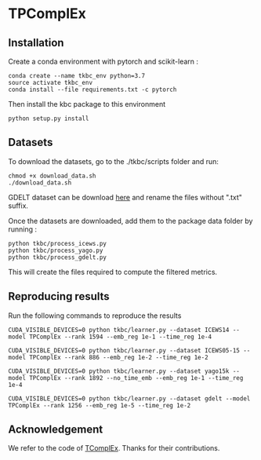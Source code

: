 # TPComplEx


## Installation
Create a conda environment with pytorch and scikit-learn :
```
conda create --name tkbc_env python=3.7
source activate tkbc_env
conda install --file requirements.txt -c pytorch
```

Then install the kbc package to this environment
```
python setup.py install
```

## Datasets

To download the datasets, go to the ./tkbc/scripts folder and run:
```
chmod +x download_data.sh
./download_data.sh
```

GDELT dataset can be download [here](https://github.com/BorealisAI/de-simple/tree/master/datasets/gdelt) and rename the files without ".txt" suffix.

Once the datasets are downloaded, add them to the package data folder by running :
```
python tkbc/process_icews.py
python tkbc/process_yago.py
python tkbc/process_gdelt.py
```

This will create the files required to compute the filtered metrics.

## Reproducing results

Run the following commands to reproduce the results

```
CUDA_VISIBLE_DEVICES=0 python tkbc/learner.py --dataset ICEWS14 --model TPComplEx --rank 1594 --emb_reg 1e-1 --time_reg 1e-4 

CUDA_VISIBLE_DEVICES=0 python tkbc/learner.py --dataset ICEWS05-15 --model TPComplEx --rank 886 --emb_reg 1e-2 --time_reg 1e-2  

CUDA_VISIBLE_DEVICES=0 python tkbc/learner.py --dataset yago15k --model TPComplEx --rank 1892 --no_time_emb --emb_reg 1e-1 --time_reg 1e-4

CUDA_VISIBLE_DEVICES=0 python tkbc/learner.py --dataset gdelt --model TPComplEx --rank 1256 --emb_reg 1e-5 --time_reg 1e-2 

```

## Acknowledgement
We refer to the code of [TComplEx](https://github.com/facebookresearch/tkbc). Thanks for their contributions.

